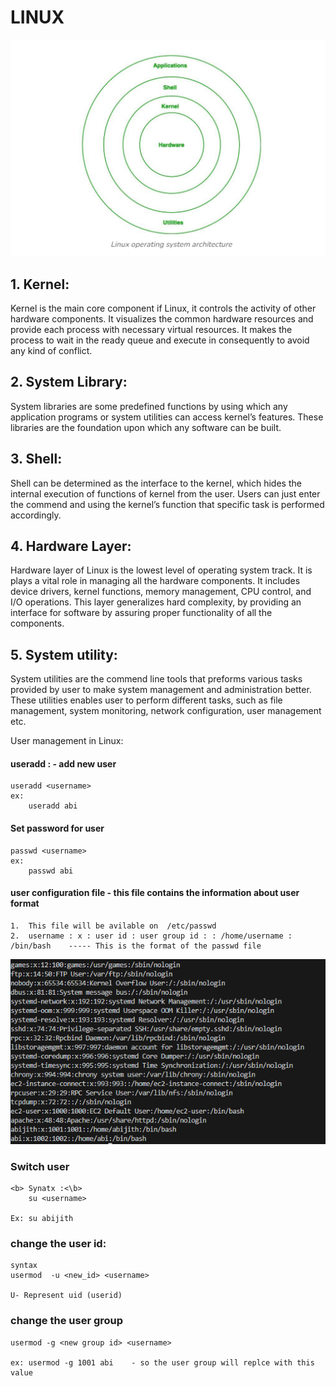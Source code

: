 # LINUX

![alt text](image.png)

## 1. Kernel:
Kernel is the main core component if Linux, it controls the activity of other hardware components. It visualizes the common hardware resources and provide each process with necessary virtual resources. It makes the process to wait in the ready queue and execute in consequently to avoid any kind of conflict.

## 2. System Library:
System libraries are some predefined functions by using which any application programs or system utilities can access kernel’s features. These libraries are the foundation upon which any software can be built.

## 3. Shell:
Shell can be determined as the interface to the kernel, which hides the internal execution of functions of kernel from the user. Users can just enter the commend and using the kernel’s function that specific task is performed accordingly.

## 4. Hardware Layer:
Hardware layer of Linux is the lowest level of operating system track. It is plays a vital role in managing all the hardware components. It includes device drivers, kernel functions, memory management, CPU control, and I/O operations. This layer generalizes hard complexity, by providing an interface for software by assuring proper functionality of all the components.

## 5. System utility:
System utilities are the commend line tools that preforms various tasks provided by user to make system management and administration better. These utilities enables user to perform different tasks, such as file management, system monitoring, network configuration, user management etc.



User management in Linux:

#### useradd : - add new user

    useradd <username>
    ex:
        useradd abi

#### Set password for user

    passwd <username>
    ex:
        passwd abi

#### user configuration file - this file contains the information about  user format

    1.  This file will be avilable on  /etc/passwd
    2.  username : x : user id : user group id : : /home/username : /bin/bash    ----- This is the format of the passwd file
    
![alt text](image-1.png)

### Switch user 

    <b> Synatx :<\b>
        su <username>

    Ex: su abijith

### change the user id:
    syntax
    usermod  -u <new_id> <username>

    U- Represent uid (userid)

### change the user group 

    usermod -g <new group id> <username>

    ex: usermod -g 1001 abi    - so the user group will replce with this value 


